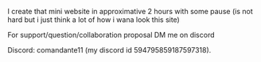 I create that mini website in approximative 2 hours with some pause (is not hard but i just think a lot of how i wana look this site) 

For support/question/collaboration proposal DM me on discord

Discord: comandante11 (my discord id 594795859187597318).
